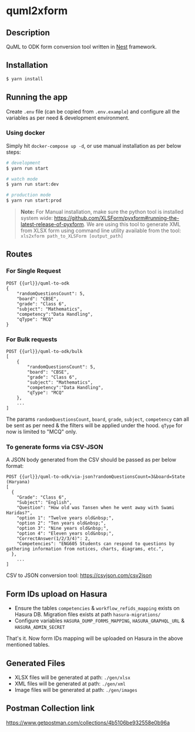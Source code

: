 # quml2xform

## Description

QuML to ODK form conversion tool written in [Nest](https://github.com/nestjs/nest) framework.

## Installation

```bash
$ yarn install
```

## Running the app
Create `.env` file (can be copied from `.env.example`) and configure all the variables as per need & development environment.

### Using docker
Simply hit `docker-compose up -d`, or use manual installation as per below steps:

```bash
# development
$ yarn run start

# watch mode
$ yarn run start:dev

# production mode
$ yarn run start:prod
```

> **Note:**
> For Manual installation, make sure the python tool is installed system wide: https://github.com/XLSForm/pyxform#running-the-latest-release-of-pyxform. We are using this tool to generate XML from XLSX form using command line utility available from the tool:
```xls2xform path_to_XLSForm [output_path]```

## Routes
### For Single Request
```
POST {{url}}/quml-to-odk
{
    "randomQuestionsCount": 5,
    "board": "CBSE",
    "grade": "Class 6",
    "subject": "Mathematics",
    "competency":"Data Handling",
    "qType": "MCQ"
}
```

### For Bulk requests
```
POST {{url}}/quml-to-odk/bulk
[
    {
        "randomQuestionsCount": 5,
        "board": "CBSE",
        "grade": "Class 6",
        "subject": "Mathematics",
        "competency":"Data Handling",
        "qType": "MCQ"
    },
    ...
]
```
The params `randomQuestionsCount`, `board`, `grade`, `subject`, `competency` can all be sent as per need & the filters will be applied under the hood. `qType` for now is limited to "MCQ" only.

### To generate forms via CSV-JSON
A JSON body generated from the CSV should be passed as per below format:
```
POST {{url}}/quml-to-odk/via-json?randomQuestionsCount=3&board=State (Haryana)
[
  {
    "Grade": "Class 6",
    "Subject": "English",
    "Question": "How old was Tansen when he went away with Swami Haridas?",
    "option 1": "Twelve years old&nbsp;",
    "option 2": "Ten years old&nbsp;",
    "option 3": "Nine years old&nbsp;",
    "option 4": "Eleven years old&nbsp;",
    "CorrectAnswer(1/2/3/4)": 2,
    "Competencies": "ENG605 Students can respond to questions by gathering information from notices, charts, diagrams, etc.",
  },
    ...
]
```
CSV to JSON conversion tool: https://csvjson.com/csv2json

## Form IDs upload on Hasura
- Ensure the tables `competencies` & `workflow_refids_mapping` exists on Hasura DB. Migration files exists at path `hasura-migrations/`
- Configure variables `HASURA_DUMP_FORMS_MAPPING`, `HASURA_GRAPHQL_URL` & `HASURA_ADMIN_SECRET`

That's it. Now form IDs mapping will be uploaded on Hasura in the above mentioned tables.

## Generated Files
- XLSX files will be generated at path: `./gen/xlsx`
- XML files will be generated at path: `./gen/xml`
- Image files will be generated at path: `./gen/images`

## Postman Collection link
https://www.getpostman.com/collections/4b5106be932558e0b96a